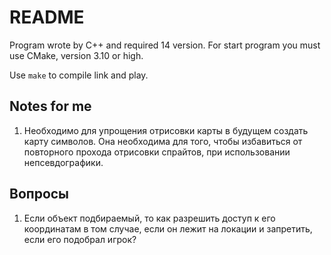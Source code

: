# README #

Program wrote by C++ and required 14 version.
For start program you must use CMake, version 3.10 or high.

Use `make` to compile link and play.


## Notes for me ##

1.  Необходимо для упрощения отрисовки карты в будущем создать карту символов.
Она необходима для того, чтобы избавиться от повторного прохода отрисовки спрайтов, при использовании непсевдографики.
 
 
## Вопросы ##

1. Если объект подбираемый, то как разрешить доступ к его координатам в том случае, если он лежит на локации и запретить, если его подобрал игрок?

